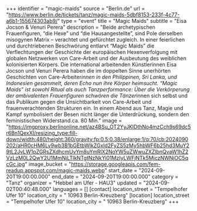 +++
identifier = "magic-maids"
source = "Berlin.de"
url = "https://www.berlin.de/tickets/tanz/magic-maids-5dbf8153-233f-4c77-a6b1-155674303ab9/"
type = "event"
title = "Magic Maids"
subtitle = "Eisa Jocson & Venuri Perera"
description = "Beide archetypischen Frauenfiguren, “die Hexe” und “die Hausangestellte”, sind Pole derselben misogynen Matrix – verachtet und gefürchtet zugleich. In einer feierlichen und durchtriebenen Beschwörung entlarvt “Magic Maids” die Verflechtungen der Geschichte der europäischen Hexenverfolgung mit globalen Netzwerken von Care-Arbeit und der Ausbeutung des weiblichen kolonisierten Körpers. Die international arbeitenden Künstlerinnen Eisa Jocson und Venuri Perera haben die im doppelten Sinne unerhörten Geschichten von Care-Arbeiter*innen in den Philippinen, Sri Lanka, und Indonesien gesammelt, deren Echo nun ihre Körper heimsucht. “Magic Maids” ist sowohl Ritual als auch Tanzperformance: Über die Verkörperung der ambivalenten Frauenfiguren schwören die Tänzer*innen sich selbst und das Publikum gegen die Unsichtbarkeit von Care-Arbeit und frauenverachtenden Strukturen ein. In einem Abend aus Tanz, Magie und Kampf symbolisiert der Besen nicht länger die Unterdrückung, sondern den feministischen Widerstand.ca. 80 Min."
image = "https://imgproxy.berlinonline.net/az4BSu_OT2YyJKIDthNo4mzCch9s69dc5r6Bn1QexXI/resizing_type:fill-down/width:480/height:360/gravity:fp:0.5:0.38/enlarge:1/q:70/cb:2024090202/aHR0cHM6Ly9wb3B1bGEtbWlkZGxld2FyZS5zMy5hbWF6b25hd3MuY29tL2JvLW1pZGRsZXdhcmUvYm8uYmRlX2NoYW5uZWwuZXZlbnQvaW1hZ2VzLzM0L2QwY2U1MmNjLTlkNTgtNzNkYi01MzIyLWFjNTk5MjczNWNjOC5qcGc.jpg"
image_bucket = "https://storage.googleapis.com/fem-readup.appspot.com/magic-maids.webp"
start_date = "2024-09-20T19:00:00.000"
end_date = "2024-09-20T19:00:00.000"
category = "Tanz"
organizer = "Hebbel am Ufer - HAU3"
updated = "2024-09-02T00:40:48.000"
languages = []
[contact]
location_street = "Tempelhofer Ufer 10"
location_city = " 10963 Berlin-Kreuzberg"
[location]
location_street = "Tempelhofer Ufer 10"
location_city = " 10963 Berlin-Kreuzberg"
+++